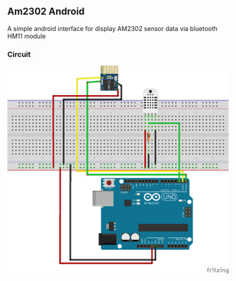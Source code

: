 ## Am2302 Android

A simple android interface for display AM2302 sensor data via bluetooth HM11 module


### Circuit
![Schéma du circuit](./am2302-hm11_bb.png)
